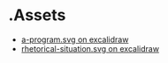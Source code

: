 # .Assets

- [a-program.svg on excalidraw](https://excalidraw.com/#json=_cj6JYwuO38PPGKxXN_cQ,3910Z7e2jGLZu4vjueG-Bg)
- [rhetorical-situation.svg on excalidraw](https://excalidraw.com/#json=CXFXiKpFhG9Dcpi0BZSq9,D0BQABuc7D6VScZQd9sOKg)

